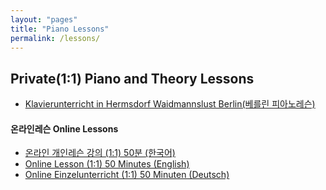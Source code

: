 ```yaml
---
layout: "pages"
title: "Piano Lessons"
permalink: /lessons/
---
```


## Private(1:1) Piano and Theory Lessons

- <a href="/lessons/onlinelesson-vorort"> 
  Klavierunterricht in Hermsdorf Waidmannslust Berlin(베를린 피아노레슨)</a>


#### 온라인레슨 Online Lessons
  
 - <a href="/lessons/onlinelesson-korean"> 온라인 개인레슨 강의 (1:1)  50분 (한국어)</a>
 - <a href="/lessons/onlinelesson-eng">Online Lesson (1:1) 50 Minutes (English)</a>
 - <a href="/lessons/onlinelesson-deutsch">Online Einzelunterricht (1:1) 50 Minuten (Deutsch)</a>
 

